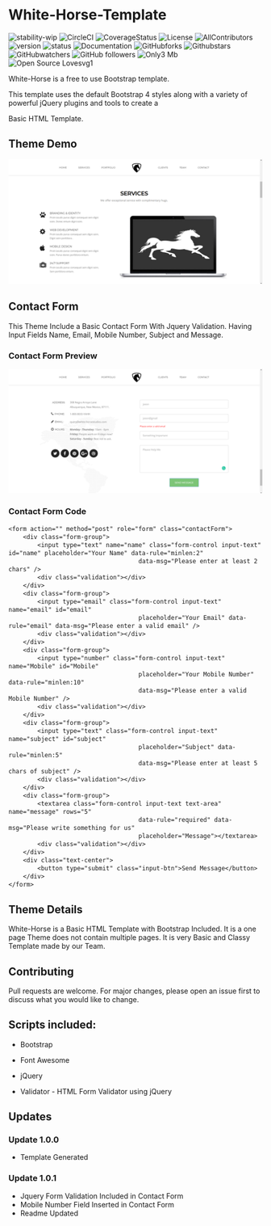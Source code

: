 # White-Horse-Template

![stability-wip](https://img.shields.io/badge/stability-work_in_progress-lightgrey.svg?style=flat-square) ![CircleCI](https://img.shields.io/circleci/project/github/barbajs/barba/master.svg?style=flat-square) ![CoverageStatus](https://img.shields.io/coveralls/github/barbajs/barba/master.svg?style=flat-square) ![License](https://img.shields.io/badge/license-MIT-green.svg?style=flat-square) ![AllContributors](https://img.shields.io/badge/All%20Contributors-1-orange.svg) ![version](https://img.shields.io/badge/Version-1.0.1-blue.svg) ![status](https://img.shields.io/pypi/status/ansicolortags.svg)  ![Documentation](https://readthedocs.org/projects/ansicolortags/badge/?version=latest) ![GitHubforks](https://img.shields.io/badge/Fork-0-blue.svg)               ![Githubstars](https://img.shields.io/badge/Star-0-blue.svg) ![GitHubwatchers](https://img.shields.io/badge/Watch-0-blue.svg) ![GitHub followers](https://img.shields.io/badge/Followers-0-blue.svg)
 ![Only3 Mb](https://img.shields.io/badge/size-3MB-green.svg) ![Open Source Lovesvg1](https://badges.frapsoft.com/os/v1/open-source.svg?v=103)

White-Horse is a free to use Bootstrap template.

This template uses the default Bootstrap 4 styles along with a variety of powerful jQuery plugins and tools to create a

Basic HTML Template.



## Theme Demo


![White-Horse-Template](Theme-Preview/White-Horse-Template-Preview.png)



## Contact Form


This Theme Include a Basic Contact Form With Jquery Validation. Having Input Fields Name, Email, Mobile Number, Subject and Message.

 
### Contact Form Preview


![White-Horse-Template](Theme-Preview/Contact-Form-Preview.png)

### Contact Form Code
```
<form action="" method="post" role="form" class="contactForm">
	<div class="form-group">
		<input type="text" name="name" class="form-control input-text" id="name" placeholder="Your Name" data-rule="minlen:2"
                                    data-msg="Please enter at least 2 chars" />
		<div class="validation"></div>
	</div>
	<div class="form-group">
		<input type="email" class="form-control input-text" name="email" id="email"
                                    placeholder="Your Email" data-rule="email" data-msg="Please enter a valid email" />
		<div class="validation"></div>
	</div>
	<div class="form-group">
		<input type="number" class="form-control input-text" name="Mobile" id="Mobile"
                                    placeholder="Your Mobile Number" data-rule="minlen:10"
                                    data-msg="Please enter a valid Mobile Number" />
		<div class="validation"></div>
	</div>
	<div class="form-group">
		<input type="text" class="form-control input-text" name="subject" id="subject"
                                    placeholder="Subject" data-rule="minlen:5"
                                    data-msg="Please enter at least 5 chars of subject" />
		<div class="validation"></div>
	</div>
	<div class="form-group">
		<textarea class="form-control input-text text-area" name="message" rows="5"
                                    data-rule="required" data-msg="Please write something for us"
                                    placeholder="Message"></textarea>
		<div class="validation"></div>
	</div>
	<div class="text-center">
		<button type="submit" class="input-btn">Send Message</button>
	</div>
</form>
```


## Theme Details

White-Horse is a Basic HTML Template with Bootstrap Included. It is a one page Theme does not contain multiple pages. It is very Basic and Classy Template made by our Team.

## Contributing

Pull requests are welcome. For major changes, please open an issue first to discuss what you would like to change.
  
## Scripts included:

* Bootstrap  

* Font Awesome

* jQuery

* Validator - HTML Form Validator using jQuery
 
## Updates


### Update 1.0.0

* Template Generated

### Update 1.0.1
* Jquery Form Validation Included in Contact Form
* Mobile Number Field Inserted in Contact Form
* Readme Updated